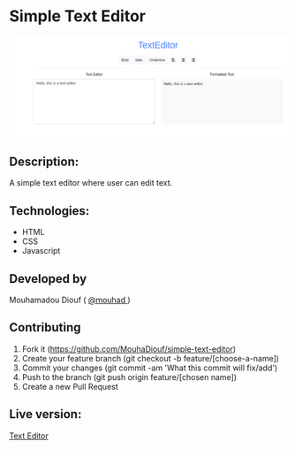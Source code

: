 # Simple Text Editor
![screenshot](./screenshot.png)

## Description:
A simple text editor where user can edit text.
## Technologies:

- HTML
- CSS
- Javascript

## Developed by

Mouhamadou Diouf ( <a href="https://github.com/MouhaDiouf"> @mouhad </a>)

## Contributing

1. Fork it (https://github.com/MouhaDiouf/simple-text-editor)
2. Create your feature branch (git checkout -b feature/[choose-a-name])
3. Commit your changes (git commit -am 'What this commit will fix/add')
4. Push to the branch (git push origin feature/[chosen name])
5. Create a new Pull Request

## Live version:
<a href="https://mouhadiouf.github.io/simple-text-editor/" target="_blank">Text Editor</a>
